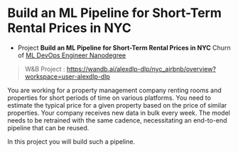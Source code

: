 # Build an ML Pipeline for Short-Term Rental Prices in NYC

- Project **Build an ML Pipeline for Short-Term Rental Prices in NYC** Churn of [ML DevOps Engineer Nanodegree](https://www.udacity.com/course/machine-learning-dev-ops-engineer-nanodegree--nd0821)

> W&B Project : https://wandb.ai/alexdlp-dlp/nyc_airbnb/overview?workspace=user-alexdlp-dlp

You are working for a property management company renting rooms and properties for short periods of time on various platforms. You need to estimate the typical price for a given property based on the price of similar properties. Your company receives new data in bulk every week. The model needs to be retrained with the same cadence, necessitating an end-to-end pipeline that can be reused.

In this project you will build such a pipeline.
